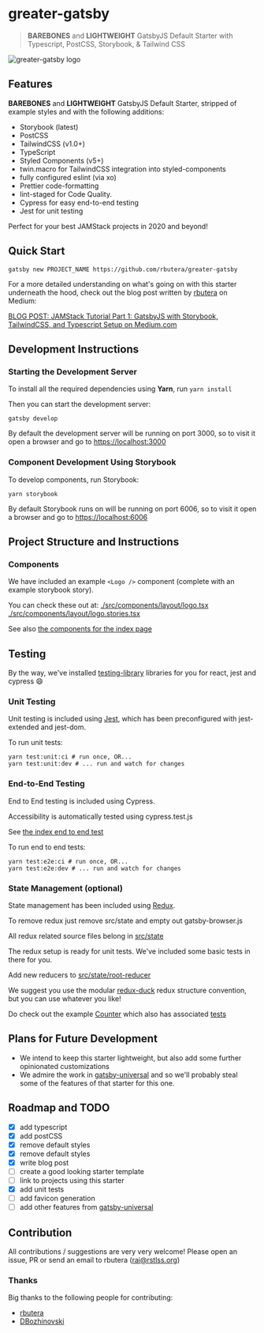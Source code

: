 # greater-gatsby

> **BAREBONES** and **LIGHTWEIGHT** GatsbyJS Default Starter with Typescript, PostCSS, Storybook, & Tailwind CSS

![greater-gatsby logo](src/images/greater-gatsby-logo-full-bg.png)

## Features

**BAREBONES** and **LIGHTWEIGHT** GatsbyJS Default Starter, stripped of example styles and with the following additions:

- Storybook (latest)
- PostCSS
- TailwindCSS (v1.0+)
- TypeScript
- Styled Components (v5+)
- twin.macro for TailwindCSS integration into styled-components
- fully configured eslint (via xo)
- Prettier code-formatting
- lint-staged for Code Quality.
- Cypress for easy end-to-end testing
- Jest for unit testing

Perfect for your best JAMStack projects in 2020 and beyond!

## Quick Start

```shell
gatsby new PROJECT_NAME https://github.com/rbutera/greater-gatsby
```

For a more detailed understanding on what's going on with this starter underneath the hood, check out the blog post written by [rbutera](https://github.com/rbutera) on Medium:

[BLOG POST: JAMStack Tutorial Part 1: GatsbyJS with Storybook, TailwindCSS, and Typescript Setup on Medium.com](https://medium.com/@rbutera/jamstack-tutorial-part-1-gatsbyjs-with-storybook-tailwindcss-and-typescript-setup-bd28855db897)

## Development Instructions

### Starting the Development Server

To install all the required dependencies using **Yarn**, run `yarn install`

Then you can start the development server:

```shell
gatsby develop
```

By default the development server will be running on port 3000, so to visit it open a browser and go to [https://localhost:3000](https://localhost:3000)

### Component Development Using Storybook

To develop components, run Storybook:

```shell
yarn storybook
```

By default Storybook runs on will be running on port 6006, so to visit it open a browser and go to [https://localhost:6006](https://localhost:6006)

## Project Structure and Instructions

### Components

We have included an example `<Logo />` component (complete with an example storybook story).

You can check these out at:
[./src/components/layout/logo.tsx](./src/components/layout/logo.tsx)
[./src/components/layout/logo.stories.tsx](./src/components/layout/logo.stories.tsx)

See also [the components for the index page](./src/components/index/)

## Testing

By the way, we've installed [testing-library](https://testing-library.com/) libraries for you for react, jest and cypress :smile:

### Unit Testing

Unit testing is included using [Jest](https://jest.io), which has been preconfigured with jest-extended and jest-dom.

To run unit tests:

```shell
yarn test:unit:ci # run once, OR...
yarn test:unit:dev # ... run and watch for changes
```

### End-to-End Testing

End to End testing is included using Cypress.

Accessibility is automatically tested using cypress.test.js

See [the index end to end test](./cypress/e2e/index.test.js)

To run end to end tests:

```shell
yarn test:e2e:ci # run once, OR...
yarn test:e2e:dev # ... run and watch for changes
```

### State Management (optional)

State management has been included using [Redux](https://redux.js.org).

To remove redux just remove src/state and empty out gatsby-browser.js

All redux related source files belong in [src/state](./src/state)

The redux setup is ready for unit tests. We've included some basic tests in there for you.

Add new reducers to [src/state/root-reducer](./src/state/root-reducer.ts)

We suggest you use the modular [redux-duck](https://github.com/erikras/ducks-modular-redux) redux structure convention, but you can use whatever you like!

Do check out the example [Counter](./src/state/counter.ts) which also has associated [tests](./src/state/__tests__/counter.ts)

## Plans for Future Development

- We intend to keep this starter lightweight, but also add some further opinionated customizations
- We admire the work in [gatsby-universal](https://github.com/fabe/gatsby-universal) and so we'll probably steal some of the features of that starter for this one.

## Roadmap and TODO

- [x] add typescript
- [x] add postCSS
- [x] remove default styles
- [x] remove default styles
- [x] write blog post
- [ ] create a good looking starter template
- [ ] link to projects using this starter
- [x] add unit tests
- [ ] add favicon generation
- [ ] add other features from [gatsby-universal](https://github.com/fabe/gatsby-universal)

## Contribution

All contributions / suggestions are very very welcome! Please open an issue, PR or send an email to rbutera ([rai@rstlss.org](mailto:rai@rstlss.org))

### Thanks

Big thanks to the following people for contributing:

- [rbutera](https://github.com/rbutera)
- [DBozhinovski](https://github.com/DBozhinovski)
